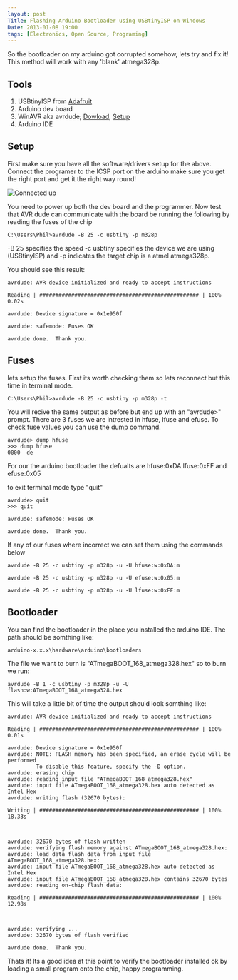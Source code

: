 ```yaml
---
layout: post
Title: Flashing Arduino Bootloader using USBtinyISP on Windows
Date: 2013-01-08 19:00  
tags: [Electronics, Open Source, Programing]
---
```


So the bootloader on my arduino got corrupted somehow, lets try and fix it! This method will work with any 'blank' atmega328p.

Tools
-----

1.  USBtinyISP from [Adafruit](http://www.ladyada.net/make/usbtinyisp/)
2.  Arduino dev board
3.  WinAVR aka avrdude; [Dowload](http://sourceforge.net/projects/winavr/), [Setup](http://www.ladyada.net/learn/avr/setup-win.html)
4.  Arduino IDE

Setup
-----

First make sure you have all the software/drivers setup for the above. Connect the programer to the ICSP port on the arduino make sure you get the right port and get it the right way round!

![Connected up](https://dl.dropbox.com/u/78443198/apps/scriptogram/icsp.jpg)

You need to power up both the dev board and the programmer. Now test that AVR dude can communicate with the board be running the following by reading the fuses of the chip

	C:\Users\Phil>avrdude -B 25 -c usbtiny -p m328p

-B 25 specifies the speed -c usbtiny specifies the device we are using (USBtinyISP) and -p indicates the target chip is a atmel atmega328p.

You should see this result:

	avrdude: AVR device initialized and ready to accept instructions

	Reading | ################################################## | 100% 0.02s

	avrdude: Device signature = 0x1e950f

	avrdude: safemode: Fuses OK

	avrdude done.  Thank you.

Fuses
-----

lets setup the fuses. First its worth checking them so lets reconnect but this time in terminal mode.

	C:\Users\Phil>avrdude -B 25 -c usbtiny -p m328p -t

You will recive the same output as before but end up with an "avrdude>" prompt. There are 3 fuses we are intrested in hfuse, lfuse and efuse. To check fuse values you can use the dump command.

	avrdude> dump hfuse
	>>> dump hfuse
	0000  de

For our the arduino bootloader the defualts are hfuse:0xDA lfuse:0xFF and efuse:0x05

to exit terminal mode type "quit"
	
	avrdude> quit
	>>> quit

	avrdude: safemode: Fuses OK

	avrdude done.  Thank you.

If any of our fuses where incorrect we can set them using the commands below

	avrdude -B 25 -c usbtiny -p m328p -u -U hfuse:w:0xDA:m

	avrdude -B 25 -c usbtiny -p m328p -u -U efuse:w:0x05:m

	avrdude -B 25 -c usbtiny -p m328p -u -U lfuse:w:0xFF:m

Bootloader
----------

You can find the bootloader in the place you installed the arduino IDE. The path should be somthing like:

	arduino-x.x.x\hardware\arduino\bootloaders

The file we want to burn is "ATmegaBOOT_168_atmega328.hex" so to burn we run:

	avrdude -B 1 -c usbtiny -p m328p -u -U flash:w:ATmegaBOOT_168_atmega328.hex

This will take a little bit of time the output should look somthing like:

	avrdude: AVR device initialized and ready to accept instructions

	Reading | ################################################## | 100% 0.01s

	avrdude: Device signature = 0x1e950f
	avrdude: NOTE: FLASH memory has been specified, an erase cycle will be performed
	         To disable this feature, specify the -D option.
	avrdude: erasing chip
	avrdude: reading input file "ATmegaBOOT_168_atmega328.hex"
	avrdude: input file ATmegaBOOT_168_atmega328.hex auto detected as Intel Hex
	avrdude: writing flash (32670 bytes):

	Writing | ################################################## | 100% 18.33s



	avrdude: 32670 bytes of flash written
	avrdude: verifying flash memory against ATmegaBOOT_168_atmega328.hex:
	avrdude: load data flash data from input file ATmegaBOOT_168_atmega328.hex:
	avrdude: input file ATmegaBOOT_168_atmega328.hex auto detected as Intel Hex
	avrdude: input file ATmegaBOOT_168_atmega328.hex contains 32670 bytes
	avrdude: reading on-chip flash data:

	Reading | ################################################## | 100% 12.98s



	avrdude: verifying ...
	avrdude: 32670 bytes of flash verified

	avrdude done.  Thank you.


Thats it! Its a good idea at this point to verify the bootloader installed ok by loading a small program onto the chip, happy programming.